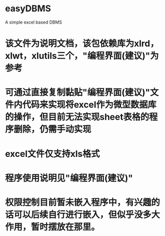 # easyDBMS
A simple excel based DBMS 
# 该文件为说明文档，该包依赖库为xlrd，xlwt，xlutils三个，"编程界面(建议)"为参考
# 可通过直接复制黏贴"编程界面(建议)"文件内代码来实现将excel作为微型数据库的操作，但目前无法实现sheet表格的程序删除，仍需手动实现
# excel文件仅支持xls格式
# 程序使用说明见"编程界面(建议)"
# 权限控制目前暂未嵌入程序中，有兴趣的话可以后续自行进行嵌入，但似乎没多大作用，暂时摆放在那里。
